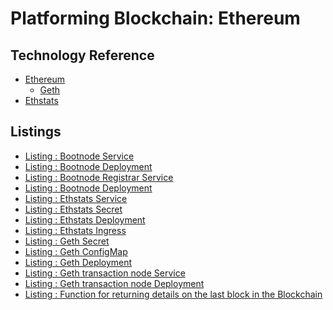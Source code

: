 # Platforming Blockchain: Ethereum

## Technology Reference
- [Ethereum]
  - [Geth]
- [Ethstats]

## Listings

- [Listing : Bootnode Service](/200-eth/10-bootnode/10-service.yml)
- [Listing : Bootnode Deployment](/200-eth/10-bootnode/30-deployment.yml)
- [Listing : Bootnode Registrar Service](/200-eth/20-bootnode-reg/10-service.yml)
- [Listing : Bootnode Deployment](200-eth/20-bootnode-reg/30-deployment.yml)
- [Listing : Ethstats Service](/200-eth/30-ethstats/10-service.yml)
- [Listing : Ethstats Secret](/200-eth/30-ethstats/15-secret.yml)
- [Listing : Ethstats Deployment](/200-eth/30-ethstats/30-deployment.yml)
- [Listing : Ethstats Ingress](/200-eth/30-ethstats/50-ingress.yml)
- [Listing : Geth Secret](/200-eth/40-miner/15-secret.yml)
- [Listing : Geth ConfigMap](/200-eth/40-miner/20-configmap.yml)
- [Listing : Geth Deployment](/200-eth/40-miner/30-deployment.yml)
- [Listing : Geth transaction node Service](/200-eth/50-tx/10-service.yml)
- [Listing : Geth transaction node Deployment](/200-eth/50-tx/30-deployment.yml)
- [Listing : Function for returning details on the last block in the Blockchain](/utils/last-block/handler.py)<!-- @IGNORE PREVIOUS: link -->

[Ethstats]: https://github.com/cubedro/eth-netstats
[Geth]: https://geth.ethereum.org/
[Ethereum]: https://ethereum.org/en/
